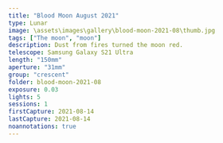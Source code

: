```yaml
---
title: "Blood Moon August 2021"
type: Lunar
image: \assets\images\gallery\blood-moon-2021-08\thumb.jpg
tags: ["The moon", "moon"]
description: Dust from fires turned the moon red.
telescope: Samsung Galaxy S21 Ultra 
length: "150mm"
aperture: "31mm"
group: "crescent"
folder: blood-moon-2021-08
exposure: 0.03  
lights: 5
sessions: 1
firstCapture: 2021-08-14
lastCapture: 2021-08-14
noannotations: true
---
```


